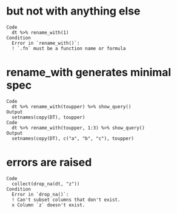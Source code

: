# but not with anything else

    Code
      dt %>% rename_with(1)
    Condition
      Error in `rename_with()`:
      ! `.fn` must be a function name or formula

# rename_with generates minimal spec

    Code
      dt %>% rename_with(toupper) %>% show_query()
    Output
      setnames(copy(DT), toupper)
    Code
      dt %>% rename_with(toupper, 1:3) %>% show_query()
    Output
      setnames(copy(DT), c("a", "b", "c"), toupper)

# errors are raised

    Code
      collect(drop_na(dt, "z"))
    Condition
      Error in `drop_na()`:
      ! Can't subset columns that don't exist.
      x Column `z` doesn't exist.

